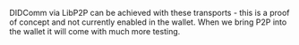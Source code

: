 DIDComm via LibP2P can be achieved with these transports - this is a proof of concept and not currently enabled in the wallet.
When we bring P2P into the wallet it will come with much more testing.
